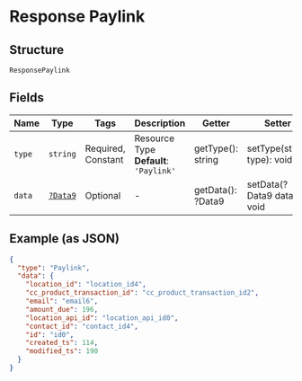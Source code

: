 
# Response Paylink

## Structure

`ResponsePaylink`

## Fields

| Name | Type | Tags | Description | Getter | Setter |
|  --- | --- | --- | --- | --- | --- |
| `type` | `string` | Required, Constant | Resource Type<br>**Default**: `'Paylink'` | getType(): string | setType(string type): void |
| `data` | [`?Data9`](../../doc/models/data-9.md) | Optional | - | getData(): ?Data9 | setData(?Data9 data): void |

## Example (as JSON)

```json
{
  "type": "Paylink",
  "data": {
    "location_id": "location_id4",
    "cc_product_transaction_id": "cc_product_transaction_id2",
    "email": "email6",
    "amount_due": 196,
    "location_api_id": "location_api_id0",
    "contact_id": "contact_id4",
    "id": "id0",
    "created_ts": 114,
    "modified_ts": 190
  }
}
```

